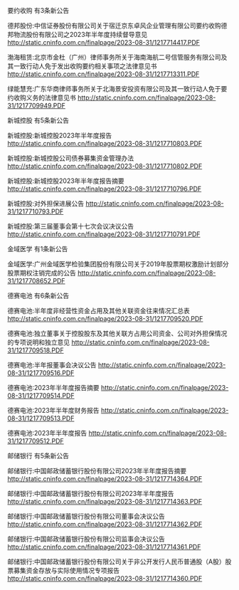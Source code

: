要约收购 有3条新公告 

德邦股份:中信证券股份有限公司关于宿迁京东卓风企业管理有限公司要约收购德邦物流股份有限公司之2023年半年度持续督导意见 http://static.cninfo.com.cn/finalpage/2023-08-31/1217714417.PDF 

渤海租赁:北京市金杜（广州）律师事务所关于海南海航二号信管服务有限公司及其一致行动人免于发出收购要约相关事项之法律意见书 http://static.cninfo.com.cn/finalpage/2023-08-31/1217713311.PDF 

绿能慧充:广东华商律师事务所关于北海景安投资有限公司及其一致行动人免于要约收购义务的法律意见书 http://static.cninfo.com.cn/finalpage/2023-08-31/1217709949.PDF 

新城控股 有5条新公告 

新城控股:新城控股2023年半年度报告 http://static.cninfo.com.cn/finalpage/2023-08-31/1217710803.PDF 

新城控股:新城控股公司债券募集资金管理办法 http://static.cninfo.com.cn/finalpage/2023-08-31/1217710802.PDF 

新城控股:新城控股2023年半年度报告摘要 http://static.cninfo.com.cn/finalpage/2023-08-31/1217710796.PDF 

新城控股:对外担保进展公告 http://static.cninfo.com.cn/finalpage/2023-08-31/1217710793.PDF 

新城控股:第三届董事会第十七次会议决议公告 http://static.cninfo.com.cn/finalpage/2023-08-31/1217710791.PDF 

金域医学 有1条新公告 

金域医学:广州金域医学检验集团股份有限公司关于2019年股票期权激励计划部分股票期权注销完成的公告 http://static.cninfo.com.cn/finalpage/2023-08-31/1217708652.PDF 

德赛电池 有6条新公告 

德赛电池:半年度非经营性资金占用及其他关联资金往来情况汇总表 http://static.cninfo.com.cn/finalpage/2023-08-31/1217709520.PDF 

德赛电池:独立董事关于控股股东及其他关联方占用公司资金、公司对外担保情况的专项说明和独立意见 http://static.cninfo.com.cn/finalpage/2023-08-31/1217709518.PDF 

德赛电池:半年报董事会决议公告 http://static.cninfo.com.cn/finalpage/2023-08-31/1217709516.PDF 

德赛电池:2023年半年度报告摘要 http://static.cninfo.com.cn/finalpage/2023-08-31/1217709514.PDF 

德赛电池:2023年半年度财务报告 http://static.cninfo.com.cn/finalpage/2023-08-31/1217709513.PDF 

德赛电池:2023年半年度报告 http://static.cninfo.com.cn/finalpage/2023-08-31/1217709512.PDF 

邮储银行 有5条新公告 

邮储银行:中国邮政储蓄银行股份有限公司2023年半年度报告摘要 http://static.cninfo.com.cn/finalpage/2023-08-31/1217714364.PDF 

邮储银行:中国邮政储蓄银行股份有限公司2023年半年度报告 http://static.cninfo.com.cn/finalpage/2023-08-31/1217714363.PDF 

邮储银行:中国邮政储蓄银行股份有限公司董事会决议公告 http://static.cninfo.com.cn/finalpage/2023-08-31/1217714362.PDF 

邮储银行:中国邮政储蓄银行股份有限公司监事会决议公告 http://static.cninfo.com.cn/finalpage/2023-08-31/1217714361.PDF 

邮储银行:中国邮政储蓄银行股份有限公司关于非公开发行人民币普通股（A股）股票募集资金存放与实际使用情况专项报告 http://static.cninfo.com.cn/finalpage/2023-08-31/1217714360.PDF 

